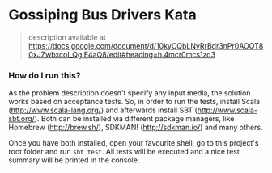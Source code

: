 # Gossiping Bus Drivers Kata
> description available at https://docs.google.com/document/d/10kyCQbLNvRrBdr3nPr0AOQT80xJZwbxcoI_QgIE4aQ8/edit#heading=h.4mcr0mcs1zd3

### How do I run this?

As the problem description doesn't specify any input media, the solution works based on acceptance tests. So, in order to run the tests, install Scala (http://www.scala-lang.org/) and afterwards install SBT (http://www.scala-sbt.org/). Both can be installed via different package managers, like Homebrew (http://brew.sh/), SDKMAN! (http://sdkman.io/) and many others.

Once you have both installed, open your favourite shell, go to this project's root folder and run `sbt test`. All tests will be executed and a nice test summary will be printed in the console.